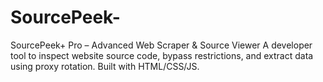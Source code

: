 # SourcePeek-
SourcePeek+ Pro – Advanced Web Scraper &amp; Source Viewer A developer tool to inspect website source code, bypass restrictions, and extract data using proxy rotation. Built with HTML/CSS/JS.
